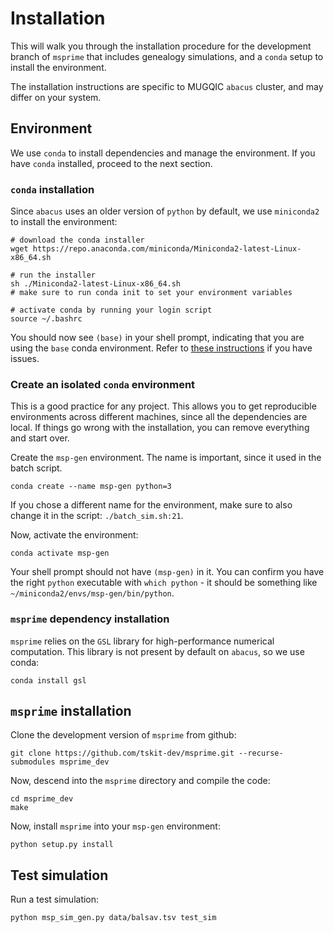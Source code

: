 # Installation

This will walk you through the installation procedure for the development branch
of `msprime` that includes genealogy simulations, and a `conda` setup to install
the environment.

The installation instructions are specific to MUGQIC `abacus` cluster, and may
differ on your system.

## Environment

We use `conda` to install dependencies and manage the environment. If you have
`conda` installed, proceed to the next section.

### `conda` installation

Since `abacus` uses an older version of `python` by default, we use `miniconda2`
to install the environment:

```shell
# download the conda installer
wget https://repo.anaconda.com/miniconda/Miniconda2-latest-Linux-x86_64.sh

# run the installer
sh ./Miniconda2-latest-Linux-x86_64.sh
# make sure to run conda init to set your environment variables

# activate conda by running your login script
source ~/.bashrc
```

You should now see `(base)` in your shell prompt, indicating that you are using
the `base` conda environment. Refer to
[these instructions](https://conda.io/projects/conda/en/latest/user-guide/install/linux.html)
if you have issues.

### Create an isolated `conda` environment

This is a good practice for any project. This allows you to get reproducible
environments across different machines, since all the dependencies are local. If
things go wrong with the installation, you can remove everything and start over.

Create the `msp-gen` environment. The name is important, since it used in the
batch script.

```shell
conda create --name msp-gen python=3
```

If you chose a different name for the environment, make sure to also change it in
the script: `./batch_sim.sh:21`.

Now, activate the environment:

```shell
conda activate msp-gen
```

Your shell prompt should not have `(msp-gen)` in it. You can confirm you have the
right `python` executable with `which python` - it should be something like
`~/miniconda2/envs/msp-gen/bin/python`.


### `msprime` dependency installation

`msprime` relies on the `GSL` library for high-performance numerical computation.
This library is not present by default on `abacus`, so we use conda:

```shell
conda install gsl
```

## `msprime` installation

Clone the development version of `msprime` from github:

```shell
git clone https://github.com/tskit-dev/msprime.git --recurse-submodules msprime_dev
```

Now, descend into the `msprime` directory and compile the code:

```shell
cd msprime_dev
make
```

Now, install `msprime` into your `msp-gen` environment:

```shell
python setup.py install
```

## Test simulation

Run a test simulation:

```shell
python msp_sim_gen.py data/balsav.tsv test_sim
```
